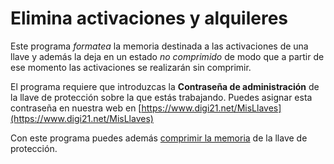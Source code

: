 # Elimina activaciones y alquileres

Este programa _formatea_ la memoria destinada a las activaciones de una llave y además la deja en un estado _no comprimido_ de modo que a partir de ese momento las activaciones se realizarán sin comprimir.

El programa requiere que introduzcas la **Contraseña de administración** de la llave de protección sobre la que estás trabajando. Puedes asignar esta contraseña en nuestra web en [https://www.digi21.net/MisLlaves](https://www.digi21.net/MisLlaves)

Con este programa puedes además [comprimir la memoria](comprimir-llave.md) de la llave de protección.

